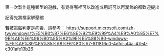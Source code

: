 第一次製作這種類型的遊戲，有覺得哪裡可以改進或用詞可以再潤飾的都歡迎提出

記得先將檔案解壓縮

若被電腦判定是病毒，請參考：
https://support.microsoft.com/zh-tw/windows/%E5%B0%87%E6%8E%92%E9%99%A4%E9%A0%85%E7%9B%AE%E6%96%B0%E5%A2%9E%E5%88%B0-windows-%E5%AE%89%E5%85%A8%E6%80%A7-811816c0-4dfd-af4a-47e4-c301afe13b26

